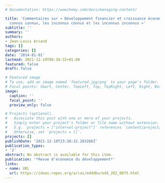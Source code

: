 ```yaml
---
# Documentation: https://wowchemy.com/docs/managing-content/

title: 'Commentaires sur « Développement financier et croissance économique : les
  connus connus, les inconnus connus et les inconnus inconnus »'
subtitle: ''
summary: ''
authors:
- Jean-Louis Arcand
tags: []
categories: []
date: '2014-01-01'
lastmod: 2021-12-19T00:38:32+01:00
featured: false
draft: false

# Featured image
# To use, add an image named `featured.jpg/png` to your page's folder.
# Focal points: Smart, Center, TopLeft, Top, TopRight, Left, Right, BottomLeft, Bottom, BottomRight.
image:
  caption: ''
  focal_point: ''
  preview_only: false

# Projects (optional).
#   Associate this post with one or more of your projects.
#   Simply enter your project's folder or file name without extension.
#   E.g. `projects = ["internal-project"]` references `content/project/deep-learning/index.md`.
#   Otherwise, set `projects = []`.
projects: []
publishDate: '2021-12-18T23:38:32.203286Z'
publication_types:
- '2'
abstract: No abstract is available for this item.
publication: '*Revue d’économie du développement*'
links:
- name: URL
  url: https://ideas.repec.org/a/cai/edddbu/edd_282_0075.html
---
```

